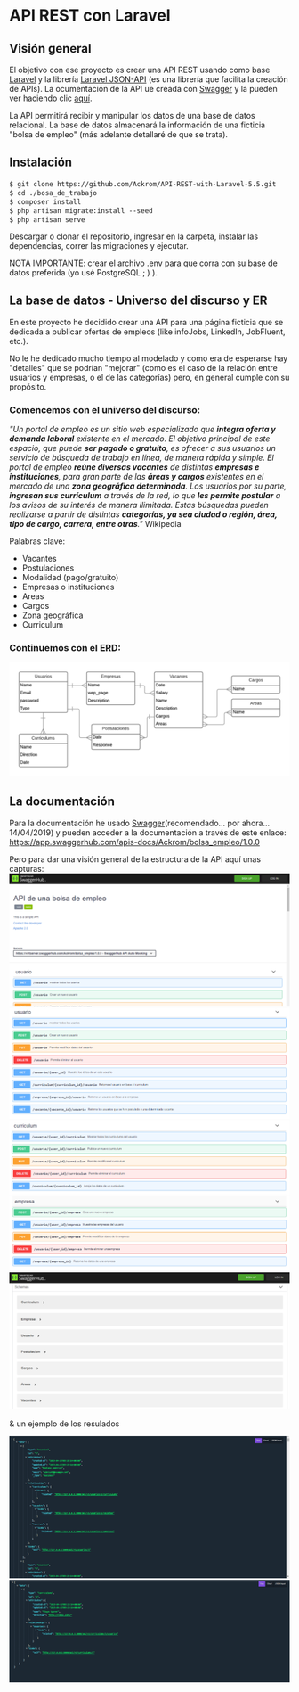 # API REST con Laravel
## Visión general
El objetivo con ese proyecto es crear una API REST usando como base [Laravel](https://laravel.com/) y la librería [Laravel JSON-API](https://laravel-json-api.readthedocs.io/en/latest/) (es una librería que facilita la creación de APIs). La ocumentación de la API ue creada con [Swagger](https://swagger.io/) y la pueden ver haciendo clic [aquí](https://app.swaggerhub.com/apis-docs/Ackrom/bolsa_empleo/1.0.0). 

La API permitirá recibir y manipular los datos de una  base de datos relacional. La base de datos almacenará la información de una ficticia "bolsa de empleo" (más adelante detallaré de que se trata). 
## Instalación

```
$ git clone https://github.com/Ackrom/API-REST-with-Laravel-5.5.git
$ cd ./bosa_de_trabajo
$ composer install
$ php artisan migrate:install --seed
$ php artisan serve
```
Descargar o clonar el repositorio, ingresar en la carpeta, instalar las dependencias,  correr las migraciones y ejecutar.

NOTA IMPORTANTE: crear el archivo .env para que corra con su base de datos preferida (yo usé PostgreSQL ; ) ).

## La base de datos - Universo del discurso y ER

En este proyecto he decidido crear una API para una página ficticia que se dedicada a publicar ofertas de empleos (like infoJobs, LinkedIn, JobFluent, etc.).

No le he dedicado mucho tiempo al modelado y como era de esperarse hay "detalles" que se podrían "mejorar" (como es el caso de la relación entre usuarios y empresas, o el de las categorías) pero, en general cumple con su propósito.

### Comencemos con el universo del discurso:

*"Un portal de empleo es un sitio web especializado que **integra oferta y demanda laboral** existente en el mercado. El objetivo principal de este espacio, que puede **ser pagado o gratuito**, es ofrecer a sus usuarios un servicio de búsqueda de trabajo en línea, de manera rápida y simple.
El portal de empleo **reúne diversas vacantes** de distintas **empresas e instituciones**, para gran parte de las **áreas y cargos** existentes en el mercado de una **zona geográfica determinada**. Los usuarios por su parte, **ingresan sus currículum** a través de la red, lo que **les permite postular** a los avisos de su interés de manera ilimitada. Estas búsquedas pueden realizarse a partir de distintas **categorías, ya sea ciudad o región, área, tipo de cargo, carrera, entre otras**."*
Wikipedia

Palabras clave:
- Vacantes
- Postulaciones
- Modalidad (pago/gratuito)
- Empresas o instituciones
- Areas
- Cargos
- Zona geográfica
- Curriculum

### Continuemos con el ERD:

![ERD](DOCS/ERD_bolsa_de_trabajo.png)

## La documentación 


Para la documentación he usado [Swagger](https://swagger.io/)(recomendado... por ahora... 14/04/2019) y pueden acceder a la documentación a través de este enlace:  https://app.swaggerhub.com/apis-docs/Ackrom/bolsa_empleo/1.0.0

Pero para dar una visión general de la estructura de la API aquí unas capturas:
![cap1](Captura.PNG)
![cap1](Captura1.PNG)
![cap1](Captura2.PNG)
![cap1](Captura3.PNG)
![cap1](Captura4.PNG) 

& un ejemplo de los resulados

![cap1](Captura5.PNG)
![cap1](Captura6.PNG)
